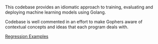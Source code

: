 This codebase provides an idiomatic approach to training, evaluating and deploying machine learning models using Golang.

Codebase is well commented in an effort to make Gophers aware of contextual concepts and ideas that each program deals
with.

[Regression Examples](examples/regression/readme.md)
